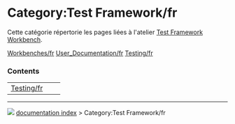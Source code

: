 # Category:Test Framework/fr
Cette catégorie répertorie les pages liées à l\'atelier [Test Framework Workbench](Testing/fr.md).

[Workbenches/fr](Category:Workbenches/fr.md) [User_Documentation/fr](Category:User_Documentation/fr.md) [Testing/fr](Category:Testing/fr.md)

### Contents

|     |     |     |
| --- | --- | --- |
| [Testing/fr](Testing/fr.md) |



---
![](images/Right_arrow.png) [documentation index](../README.md) > Category:Test Framework/fr
